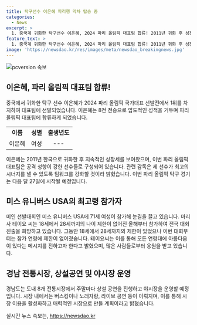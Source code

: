 ```yaml
---
title: 탁구선수 이은혜 파리행 막차 탑승 중
categories:
  - News
excerpt: >
  1. 중국계 귀화한 탁구선수 이은혜, 2024 파리 올림픽 대표팀 합류! 2011년 귀화 후 성장, 공격 선수들 위주의 팀 구성으로 기대↑ 2. 미스유니버스 USA 최고령 참가자 등장! 71세 여성 마리사 테이요, 영감과 응원 쏟아져 3. 경남 전통시장, 주말마다 상설 공연·야시장 운영으로 활력 회복 예고! 관람객들에게 경품도 제공
feature_text: >
  1. 중국계 귀화한 탁구선수 이은혜, 2024 파리 올림픽 대표팀 합류! 2011년 귀화 후 성장, 공격 선수들 위주의 팀 구성으로 기대↑ 2. 미스유니버스 USA 최고령 참가자 등장! 71세 여성 마리사 테이요, 영감과 응원 쏟아져 3. 경남 전통시장, 주말마다 상설 공연·야시장 운영으로 활력 회복 예고! 관람객들에게 경품도 제공
image: 'https://newsdao.kr/res/images/meta/newsdao_breakingnews.jpg'
---
```


<p><img src="https://newsdao.kr/res/images/meta/newsdao_breakingnews.jpg" alt="pcversion 속보" /></p>

<h2 data-ke-size="size26">이은혜, 파리 올림픽 대표팀 합류!</h2>

<p data-ke-size="size16">중국에서 귀화한 탁구 선수 이은혜가 2024 파리 올림픽 국가대표 선발전에서 1위를 차지하여 대표팀에 선발되었습니다. 이은혜는 8전 전승으로 압도적인 성적을 거두며 파리 올림픽 대표팀에 합류하게 되었습니다.</p>

<table>
    <tr>
        <td style="text-align: center; height: 17px;"><b>이름</b></td>
        <td style="text-align: center; height: 17px;"><b>성별</b></td>
        <td style="text-align: center; height: 17px;"><b>출생년도</b></td>
    </tr>
    <tr>
        <td style="text-align: center; height: 17px;">이은혜</td>
        <td style="text-align: center; height: 17px;">여성</td>
        <td style="text-align: center; height: 17px;">---<br></td>
    </tr>
</table>

<p data-ke-size="size16">이은혜는 2011년 한국으로 귀화한 후 지속적인 성장세를 보여왔으며, 이번 파리 올림픽 대표팀은 공격 성향이 강한 선수들로 구성되어 있습니다. 관련 감독은 세 선수가 최고의 시너지를 낼 수 있도록 팀워크를 강화할 것이라 밝혔습니다. 이번 파리 올림픽 탁구 경기는 다음 달 27일에 시작될 예정입니다.</p>

<h2 data-ke-size="size26">미스 유니버스 USA의 최고령 참가자</h2>

<p data-ke-size="size16">미인 선발대회인 미스 유니버스 USA에 71세 여성이 참가해 눈길을 끌고 있습니다. 마리사 테이요 씨는 18세에서 28세까지의 나이 제한이 없어진 올해부터 참가하여 전국 대회 진출을 희망하고 있습니다. 그동안 18세에서 28세까지의 제한이 있었으나 이번 대회부터는 참가 연령에 제한이 없어졌습니다. 테이요씨는 이를 통해 모든 연령대에 아름다움이 있다는 메시지를 전하고자 한다고 밝혔으며, 많은 사람들로부터 응원을 받고 있습니다.</p>

<h2 data-ke-size="size26">경남 전통시장, 상설공연 및 야시장 운영</h2>

<p data-ke-size="size16">경남도는 도내 8개 전통시장에서 주말마다 상설 공연을 진행하고 야시장을 운영할 예정입니다. 시장 내에서는 버스킹이나 노래자랑, 라이브 공연 등이 이뤄지며, 이를 통해 시장 이용을 활성화하고 매력적인 시장으로 만들 계획이라고 밝혔습니다.</p>
실시간 뉴스 속보는, <a href="https://newsdao.kr" rel="dofollow">https://newsdao.kr</a>


